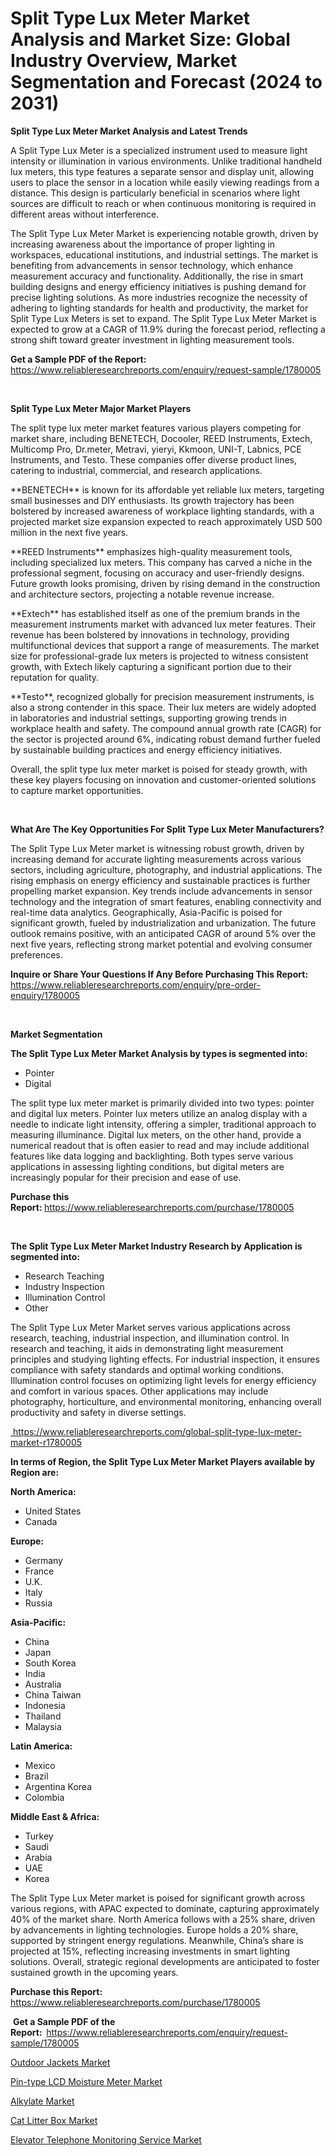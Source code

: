 <p><h1>Split Type Lux Meter Market Analysis and Market Size: Global Industry Overview, Market Segmentation and Forecast (2024 to 2031)</h1></p><p><strong>Split Type Lux Meter Market Analysis and Latest Trends</strong></p>
<p><p>A Split Type Lux Meter is a specialized instrument used to measure light intensity or illumination in various environments. Unlike traditional handheld lux meters, this type features a separate sensor and display unit, allowing users to place the sensor in a location while easily viewing readings from a distance. This design is particularly beneficial in scenarios where light sources are difficult to reach or when continuous monitoring is required in different areas without interference.</p><p>The Split Type Lux Meter Market is experiencing notable growth, driven by increasing awareness about the importance of proper lighting in workspaces, educational institutions, and industrial settings. The market is benefiting from advancements in sensor technology, which enhance measurement accuracy and functionality. Additionally, the rise in smart building designs and energy efficiency initiatives is pushing demand for precise lighting solutions. As more industries recognize the necessity of adhering to lighting standards for health and productivity, the market for Split Type Lux Meters is set to expand. The Split Type Lux Meter Market is expected to grow at a CAGR of 11.9% during the forecast period, reflecting a strong shift toward greater investment in lighting measurement tools.</p></p>
<p><strong>Get a Sample PDF of the Report:&nbsp;</strong> <a href="https://www.reliableresearchreports.com/enquiry/request-sample/1780005?utm_campaign=8&utm_medium=2&utm_source=Github&utm_content=ia&utm_term=19122024&utm_id=split-type-lux-meter">https://www.reliableresearchreports.com/enquiry/request-sample/1780005</a></p>
<p>&nbsp;</p>
<p><strong>Split Type Lux Meter Major Market Players</strong></p>
<p><p>The split type lux meter market features various players competing for market share, including BENETECH, Docooler, REED Instruments, Extech, Multicomp Pro, Dr.meter, Metravi, yieryi, Kkmoon, UNI-T, Labnics, PCE Instruments, and Testo. These companies offer diverse product lines, catering to industrial, commercial, and research applications.</p><p>**BENETECH** is known for its affordable yet reliable lux meters, targeting small businesses and DIY enthusiasts. Its growth trajectory has been bolstered by increased awareness of workplace lighting standards, with a projected market size expansion expected to reach approximately USD 500 million in the next five years.</p><p>**REED Instruments** emphasizes high-quality measurement tools, including specialized lux meters. This company has carved a niche in the professional segment, focusing on accuracy and user-friendly designs. Future growth looks promising, driven by rising demand in the construction and architecture sectors, projecting a notable revenue increase.</p><p>**Extech** has established itself as one of the premium brands in the measurement instruments market with advanced lux meter features. Their revenue has been bolstered by innovations in technology, providing multifunctional devices that support a range of measurements. The market size for professional-grade lux meters is projected to witness consistent growth, with Extech likely capturing a significant portion due to their reputation for quality.</p><p>**Testo**, recognized globally for precision measurement instruments, is also a strong contender in this space. Their lux meters are widely adopted in laboratories and industrial settings, supporting growing trends in workplace health and safety. The compound annual growth rate (CAGR) for the sector is projected around 6%, indicating robust demand further fueled by sustainable building practices and energy efficiency initiatives.</p><p>Overall, the split type lux meter market is poised for steady growth, with these key players focusing on innovation and customer-oriented solutions to capture market opportunities.</p></p>
<p>&nbsp;</p>
<p><strong>What Are The Key Opportunities For Split Type Lux Meter Manufacturers?</strong></p>
<p><p>The Split Type Lux Meter market is witnessing robust growth, driven by increasing demand for accurate lighting measurements across various sectors, including agriculture, photography, and industrial applications. The rising emphasis on energy efficiency and sustainable practices is further propelling market expansion. Key trends include advancements in sensor technology and the integration of smart features, enabling connectivity and real-time data analytics. Geographically, Asia-Pacific is poised for significant growth, fueled by industrialization and urbanization. The future outlook remains positive, with an anticipated CAGR of around 5% over the next five years, reflecting strong market potential and evolving consumer preferences.</p></p>
<p><strong>Inquire or Share Your Questions If Any Before Purchasing This Report:</strong> <a href="https://www.reliableresearchreports.com/enquiry/pre-order-enquiry/1780005?utm_campaign=8&utm_medium=2&utm_source=Github&utm_content=ia&utm_term=19122024&utm_id=split-type-lux-meter">https://www.reliableresearchreports.com/enquiry/pre-order-enquiry/1780005</a></p>
<p>&nbsp;</p>
<p><strong>Market Segmentation</strong></p>
<p><strong>The Split Type Lux Meter Market Analysis by types is segmented into:</strong></p>
<p><ul><li>Pointer</li><li>Digital</li></ul></p>
<p><p>The split type lux meter market is primarily divided into two types: pointer and digital lux meters. Pointer lux meters utilize an analog display with a needle to indicate light intensity, offering a simpler, traditional approach to measuring illuminance. Digital lux meters, on the other hand, provide a numerical readout that is often easier to read and may include additional features like data logging and backlighting. Both types serve various applications in assessing lighting conditions, but digital meters are increasingly popular for their precision and ease of use.</p></p>
<p><strong>Purchase this Report:&nbsp;</strong><a href="https://www.reliableresearchreports.com/purchase/1780005?utm_campaign=8&utm_medium=2&utm_source=Github&utm_content=ia&utm_term=19122024&utm_id=split-type-lux-meter">https://www.reliableresearchreports.com/purchase/1780005</a></p>
<p>&nbsp;</p>
<p><strong>The Split Type Lux Meter Market Industry Research by Application is segmented into:</strong></p>
<p><ul><li>Research Teaching</li><li>Industry Inspection</li><li>Illumination Control</li><li>Other</li></ul></p>
<p><p>The Split Type Lux Meter Market serves various applications across research, teaching, industrial inspection, and illumination control. In research and teaching, it aids in demonstrating light measurement principles and studying lighting effects. For industrial inspection, it ensures compliance with safety standards and optimal working conditions. Illumination control focuses on optimizing light levels for energy efficiency and comfort in various spaces. Other applications may include photography, horticulture, and environmental monitoring, enhancing overall productivity and safety in diverse settings.</p></p>
<p><a href="https://www.reliableresearchreports.com/global-split-type-lux-meter-market-r1780005?utm_campaign=8&utm_medium=2&utm_source=Github&utm_content=ia&utm_term=19122024&utm_id=split-type-lux-meter">&nbsp;https://www.reliableresearchreports.com/global-split-type-lux-meter-market-r1780005</a></p>
<p><strong>In terms of Region, the Split Type Lux Meter Market Players available by Region are:</strong></p>
<p>
    <p> <strong> North America: </strong>
        <ul>
            <li>United States</li>
            <li>Canada</li>
        </ul>
        </p> 
    <p> <strong> Europe: </strong>
        <ul>
            <li>Germany</li>
            <li>France</li>
            <li>U.K.</li>
            <li>Italy</li>
            <li>Russia</li>
        </ul>
        </p> 
    <p> <strong> Asia-Pacific: </strong>
        <ul>
            <li>China</li>
            <li>Japan</li>
            <li>South Korea</li>
            <li>India</li>
            <li>Australia</li>
            <li>China Taiwan</li>
            <li>Indonesia</li>
            <li>Thailand</li>
            <li>Malaysia</li>
        </ul>
        </p> 
    <p> <strong> Latin America: </strong>
        <ul>
            <li>Mexico</li>
            <li>Brazil</li>
            <li>Argentina Korea</li>
            <li>Colombia</li>
        </ul>
        </p> 
    <p> <strong> Middle East & Africa: </strong>
        <ul>
            <li>Turkey</li>
            <li>Saudi</li>
            <li>Arabia</li>
            <li>UAE</li>
            <li>Korea</li>
        </ul>
    </p>
    </p>
<p><p>The Split Type Lux Meter market is poised for significant growth across various regions, with APAC expected to dominate, capturing approximately 40% of the market share. North America follows with a 25% share, driven by advancements in lighting technologies. Europe holds a 20% share, supported by stringent energy regulations. Meanwhile, China’s share is projected at 15%, reflecting increasing investments in smart lighting solutions. Overall, strategic regional developments are anticipated to foster sustained growth in the upcoming years.</p></p>
<p><strong>Purchase this Report: </strong><a href="https://www.reliableresearchreports.com/purchase/1780005?utm_campaign=8&utm_medium=2&utm_source=Github&utm_content=ia&utm_term=19122024&utm_id=split-type-lux-meter">https://www.reliableresearchreports.com/purchase/1780005</a></p>
<p>&nbsp;<strong>Get a Sample PDF of the Report:&nbsp;&nbsp;</strong><a href="https://www.reliableresearchreports.com/enquiry/request-sample/1780005?utm_campaign=8&utm_medium=2&utm_source=Github&utm_content=ia&utm_term=19122024&utm_id=split-type-lux-meter">https://www.reliableresearchreports.com/enquiry/request-sample/1780005</a></p>
<p><strong></strong></p>
<p><p><a href="https://www.linkedin.com/pulse/transforming-connectivity-exploring-outdoor-jackets-markets-growth-wsite?utm_campaign=8&utm_medium=2&utm_source=Github&utm_content=ia&utm_term=19122024&utm_id=split-type-lux-meter">Outdoor Jackets Market</a></p><p><a href="https://github.com/wileonie19657/Market-Research-Report-List-1/blob/main/pin-type-lcd-moisture-meter-market.md?utm_campaign=8&utm_medium=2&utm_source=Github&utm_content=ia&utm_term=19122024&utm_id=split-type-lux-meter">Pin-type LCD Moisture Meter Market</a></p><p><a href="https://www.linkedin.com/pulse/cumulative-effect-latest-trendss-disrupted-alkylate-marketsizeshare-tflcf?utm_campaign=8&utm_medium=2&utm_source=Github&utm_content=ia&utm_term=19122024&utm_id=split-type-lux-meter">Alkylate Market</a></p><p><a href="https://www.linkedin.com/pulse/extensive-study-global-cat-litter-box-market-share-growth-opportunity-fffje?utm_campaign=8&utm_medium=2&utm_source=Github&utm_content=ia&utm_term=19122024&utm_id=split-type-lux-meter">Cat Litter Box Market</a></p><p><a href="https://github.com/AfsanaMia652/Market-Research-Report-List-1/blob/main/elevator-telephone-monitoring-service-market.md?utm_campaign=8&utm_medium=2&utm_source=Github&utm_content=ia&utm_term=19122024&utm_id=split-type-lux-meter">Elevator Telephone Monitoring Service Market</a></p></p>